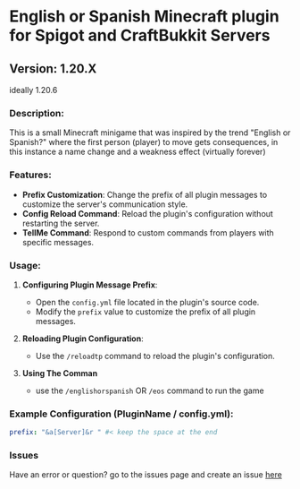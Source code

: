 # English or Spanish Minecraft plugin for Spigot and CraftBukkit Servers

## Version: 1.20.X
ideally 1.20.6

### Description:
This is a small Minecraft minigame that was inspired by the trend "English or Spanish?" where the first person (player) to move gets consequences, in this instance a name change and a weakness effect (virtually forever)

### Features:
- **Prefix Customization**: Change the prefix of all plugin messages to customize the server's communication style.
- **Config Reload Command**: Reload the plugin's configuration without restarting the server.
- **TellMe Command**: Respond to custom commands from players with specific messages.

### Usage:
1. **Configuring Plugin Message Prefix**:
   - Open the `config.yml` file located in the plugin's source code.
   - Modify the `prefix` value to customize the prefix of all plugin messages.

2. **Reloading Plugin Configuration**:
   - Use the `/reloadtp` command to reload the plugin's configuration.
3. **Using The Comman**
   - use the `/englishorspanish` OR `/eos` command to run the game 

### Example Configuration (PluginName / config.yml):
```yaml
prefix: "&a[Server]&r " #< keep the space at the end
```
### Issues
Have an error or question? go to the issues page and create an issue [here](https://github.com/IKKNIGHT/EnglishOrSpanish/issues)
